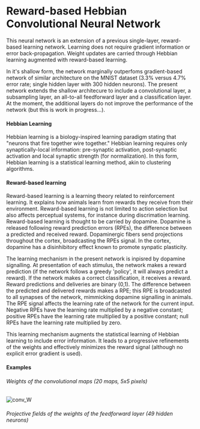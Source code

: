 # Reward-based Hebbian Convolutional Neural Network

This neural network is an extension of a previous single-layer, reward-based learning network. Learning does not require gradient information or error back-propagation. Weight updates are carried through Hebbian learning augmented with reward-based learning.

In it's shallow form, the network marginally outperfoms gradient-based network of similar architecture on the MNIST dataset (3.3% versus 4.7% error rate; single hidden layer with 300 hidden neurons). The present network extends the shallow architecure to include a convolutional layer, a subsampling layer, an all-to-all feedforward layer and a classification layer. At the moment, the additional layers do not improve the performance of the network (but this is work in progress...).

#### Hebbian Learning

Hebbian learning is a biology-inspired learning paradigm stating that "neurons that fire together wire together." Hebbian learning requires only synaptically-local information: pre-synaptic activation, post-synaptic activation and local synaptic strength (for normalization). In this form, Hebbian learning is a statistical learning method, akin to clustering algorithms. 

#### Reward-based learning

Reward-based learning is a learning theory related to reinforcement learning. It explains how animals learn from rewards they receive from their environment. Reward-based learning is not limited to action selection but also affects perceptual systems, for instance during discrimation learning. Reward-based learning is thought to be carried by dopamine. Dopamine is released following reward prediction errors (RPEs), the difference between a predicted and received reward. Dopaminergic fibers send projections throughout the cortex, broadcasting the RPEs signal. In the cortex, dopamine has a disinhibitory effect known to promote synpatic plasticity.

The learning mechanism in the present network is inpisred by dopamine signalling. At presentation of each stimulus, the network makes a reward prediction (if the network follows a greedy 'policy', it will always predict a reward). If the network makes a correct classification, it receives a reward. Reward predictions and deliveries are binary (0,1). The difference between the predicted and delivered rewards makes a RPE; this RPE is broadcasted to all synapses of the network, mimmicking dopamine signalling in animals. The RPE signal affects the learning rate of the network for the current input. Negative RPEs have the learning rate multiplied by a negative constant; positive RPEs have the learning rate multiplied by a positive constant; null RPEs have the learning rate multiplied by zero.

This learning mechanism augments the statistical learning of Hebbian learning to include error information. It leads to a progressive refinements of the weights and effectively minimizes the reward signal (although no explicit error gradient is used).

#### Examples

###### Weights of the convolutional maps (20 maps, 5x5 pixels)
![conv_W](https://github.com/raphaelholca/hebbianCNN/blob/master/docs/conv_W.png)

###### Projective fields of the weights of the feedforward layer (49 hidden neurons)
